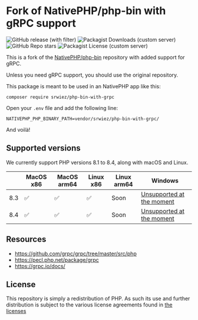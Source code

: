 # Fork of NativePHP/php-bin with gRPC support
![GitHub release (with filter)](https://img.shields.io/github/v/release/SRWieZ/php-bin-with-grpc)
![Packagist Downloads (custom server)](https://img.shields.io/packagist/dt/srwiez/php-bin-with-grpc)
![GitHub Repo stars](https://img.shields.io/github/stars/SRWieZ/php-bin-with-grpc?style=flat)
![Packagist License (custom server)](https://img.shields.io/packagist/l/srwiez/php-bin-with-grpc)

This is a fork of the [NativePHP/php-bin](https://github.com/NativePHP/php-bin) repository with added support for gRPC.

Unless you need gRPC support, you should use the original repository.

This package is meant to be used in an NativePHP app like this:

```shell
composer require srwiez/php-bin-with-grpc
```

Open your `.env` file and add the following line:

```dotenv
NATIVEPHP_PHP_BINARY_PATH=vendor/srwiez/php-bin-with-grpc/
```

And voilà!

## Supported versions

We currently support PHP versions 8.1 to 8.4, along with macOS and Linux.

|     | MacOS x86 | MacOS arm64 | Linux x86 | Linux arm64 | Windows                                                                            |
|-----|-----------|-------------|-----------|-------------|------------------------------------------------------------------------------------|
| 8.3 | ✅         | ✅           | ✅         | Soon        | [Unsupported at the moment](https://github.com/crazywhalecc/static-php-cli/issues) |
| 8.4 | ✅         | ✅           | ✅         | Soon        | [Unsupported at the moment](https://github.com/crazywhalecc/static-php-cli/issues) |

## Resources
- https://github.com/grpc/grpc/tree/master/src/php
- https://pecl.php.net/package/grpc
- https://grpc.io/docs/

## License

This repository is simply a redistribution of PHP. As such its use and further distribution is subject to the various
license agreements found in [the licenses](license-files/)
